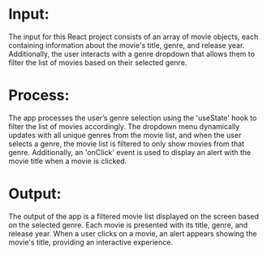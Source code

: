 # Input:
The input for this React project consists of an array of movie objects, each containing information about the movie's title, genre, and release year. Additionally, the user interacts with a genre dropdown that allows them to filter the list of movies based on their selected genre.

# Process:
The app processes the user’s genre selection using the 'useState' hook to filter the list of movies accordingly. The dropdown menu dynamically updates with all unique genres from the movie list, and when the user selects a genre, the movie list is filtered to only show movies from that genre. Additionally, an 'onClick' event is used to display an alert with the movie title when a movie is clicked.

# Output:
The output of the app is a filtered movie list displayed on the screen based on the selected genre. Each movie is presented with its title, genre, and release year. When a user clicks on a movie, an alert appears showing the movie's title, providing an interactive experience.
